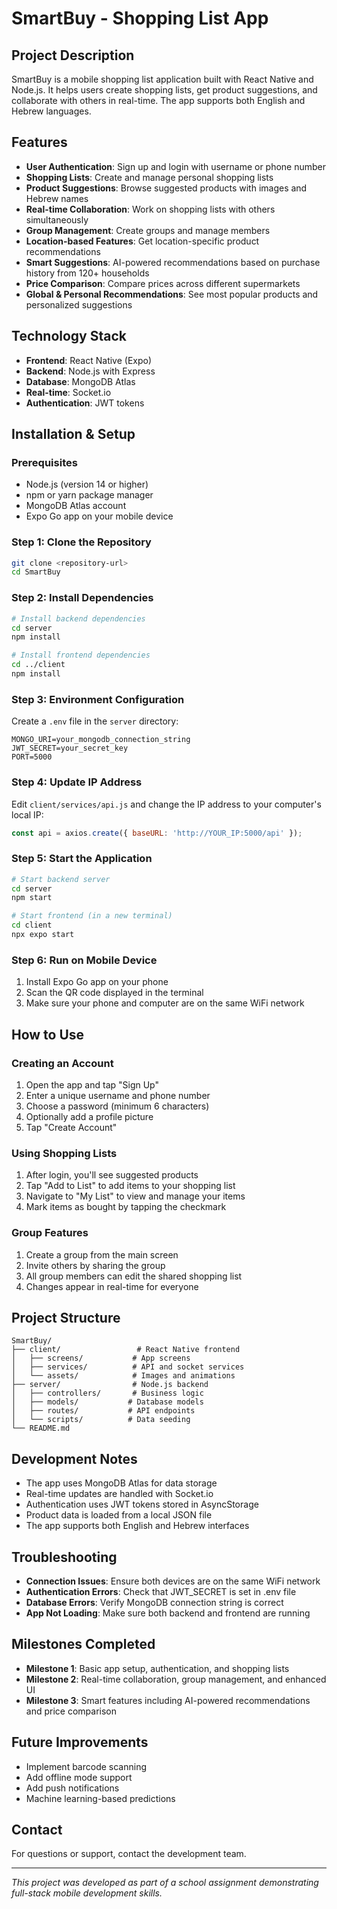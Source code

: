 # SmartBuy - Shopping List App

## Project Description
SmartBuy is a mobile shopping list application built with React Native and Node.js. It helps users create shopping lists, get product suggestions, and collaborate with others in real-time. The app supports both English and Hebrew languages.

## Features
- **User Authentication**: Sign up and login with username or phone number
- **Shopping Lists**: Create and manage personal shopping lists
- **Product Suggestions**: Browse suggested products with images and Hebrew names
- **Real-time Collaboration**: Work on shopping lists with others simultaneously
- **Group Management**: Create groups and manage members
- **Location-based Features**: Get location-specific product recommendations
- **Smart Suggestions**: AI-powered recommendations based on purchase history from 120+ households
- **Price Comparison**: Compare prices across different supermarkets
- **Global & Personal Recommendations**: See most popular products and personalized suggestions

## Technology Stack
- **Frontend**: React Native (Expo)
- **Backend**: Node.js with Express
- **Database**: MongoDB Atlas
- **Real-time**: Socket.io
- **Authentication**: JWT tokens

## Installation & Setup

### Prerequisites
- Node.js (version 14 or higher)
- npm or yarn package manager
- MongoDB Atlas account
- Expo Go app on your mobile device

### Step 1: Clone the Repository
```bash
git clone <repository-url>
cd SmartBuy
```

### Step 2: Install Dependencies
```bash
# Install backend dependencies
cd server
npm install

# Install frontend dependencies
cd ../client
npm install
```

### Step 3: Environment Configuration
Create a `.env` file in the `server` directory:
```env
MONGO_URI=your_mongodb_connection_string
JWT_SECRET=your_secret_key
PORT=5000
```

### Step 4: Update IP Address
Edit `client/services/api.js` and change the IP address to your computer's local IP:
```javascript
const api = axios.create({ baseURL: 'http://YOUR_IP:5000/api' });
```

### Step 5: Start the Application
```bash
# Start backend server
cd server
npm start

# Start frontend (in a new terminal)
cd client
npx expo start
```

### Step 6: Run on Mobile Device
1. Install Expo Go app on your phone
2. Scan the QR code displayed in the terminal
3. Make sure your phone and computer are on the same WiFi network

## How to Use

### Creating an Account
1. Open the app and tap "Sign Up"
2. Enter a unique username and phone number
3. Choose a password (minimum 6 characters)
4. Optionally add a profile picture
5. Tap "Create Account"

### Using Shopping Lists
1. After login, you'll see suggested products
2. Tap "Add to List" to add items to your shopping list
3. Navigate to "My List" to view and manage your items
4. Mark items as bought by tapping the checkmark

### Group Features
1. Create a group from the main screen
2. Invite others by sharing the group
3. All group members can edit the shared shopping list
4. Changes appear in real-time for everyone

## Project Structure
```
SmartBuy/
├── client/                 # React Native frontend
│   ├── screens/           # App screens
│   ├── services/          # API and socket services
│   └── assets/            # Images and animations
├── server/                # Node.js backend
│   ├── controllers/       # Business logic
│   ├── models/           # Database models
│   ├── routes/           # API endpoints
│   └── scripts/          # Data seeding
└── README.md
```

## Development Notes
- The app uses MongoDB Atlas for data storage
- Real-time updates are handled with Socket.io
- Authentication uses JWT tokens stored in AsyncStorage
- Product data is loaded from a local JSON file
- The app supports both English and Hebrew interfaces

## Troubleshooting
- **Connection Issues**: Ensure both devices are on the same WiFi network
- **Authentication Errors**: Check that JWT_SECRET is set in .env file
- **Database Errors**: Verify MongoDB connection string is correct
- **App Not Loading**: Make sure both backend and frontend are running

## Milestones Completed
- **Milestone 1**: Basic app setup, authentication, and shopping lists
- **Milestone 2**: Real-time collaboration, group management, and enhanced UI
- **Milestone 3**: Smart features including AI-powered recommendations and price comparison

## Future Improvements
- Implement barcode scanning
- Add offline mode support
- Add push notifications
- Machine learning-based predictions

## Contact
For questions or support, contact the development team.

---
*This project was developed as part of a school assignment demonstrating full-stack mobile development skills.*
